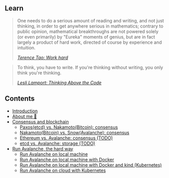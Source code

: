 ## Learn

> One needs to do a serious amount of reading and writing, and not just thinking, in order to get anywhere serious in mathematics; contrary to public opinion, mathematical breakthroughs are not powered solely (or even primarily) by "Eureka" moments of genius, but are in fact largely a product of hard work, directed of course by experience and intuition.
>
> [*Terence Tao: Work hard*](https://terrytao.wordpress.com/career-advice/work-hard/)

> To think, you have to write. If you're thinking without writing, you only think you're thinking.
>
> [*Lesli Lamport: Thinking Above the Code*](https://youtu.be/-4Yp3j_jk8Q)

## Contents

- [Introduction](README.md)
- [About me 👋](about-me.md)
- [Consensus and blockchain](./consensus-and-blockchain.md)
    - [Paxos(etcd) vs. Nakamoto(Bitcoin): consensus](./paxos-etcd-vs-nakamoto-bitcoin-consensus.md)
    - [Nakamoto(Bitcoin) vs. Snow(Avalanche): consensus](./nakamoto-bitcoin-vs-snow-avalanche-consensus.md)
    - [Ethereum vs. Avalanche: consensus (TODO)](./ethereum-vs-avalanche-consensus.md)
    - [etcd vs. Avalanche: storage (TODO)](./etcd-vs-avalanche-storage.md)
- [Run Avalanche, the hard way](./run-avalanche-the-hard-way.md)
    - [Run Avalanche on local machine](./run-avalanche-on-local-machine.md)
    - [Run Avalanche on local machine with Docker](./run-avalanche-on-local-machine-with-docker.md)
    - [Run Avalanche on local machine with Docker and kind (Kubernetes)](./run-avalanche-on-local-machine-with-docker-and-kind-kubernetes.md)
    - [Run Avalanche on cloud with Kubernetes](./run-avalanche-on-cloud-with-kubernetes.md)
